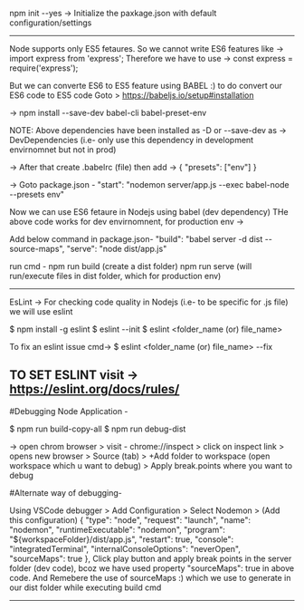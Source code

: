 npm init --yes -> Initialize the paxkage.json with default configuration/settings

--------------------------------------------------------------------------------------------------------
Node supports only ES5 fetaures.
So we cannot write ES6 features like  ->  import express from 'express';
Therefore we have to use ->  const express = require('express');

But we can converte ES6 to ES5 feature using BABEL :) to do convert our ES6 code to ES5 code
Goto > https://babeljs.io/setup#installation

->  npm install --save-dev babel-cli babel-preset-env


NOTE: Above dependencies have been installed as -D or --save-dev as -> DevDependencies (i.e- only use this
dependency in development envirnomnet but not in prod)

-> After that create .babelrc (file)
then add -> {
    "presets": ["env"]
}

-> Goto package.json -
    "start": "nodemon server/app.js --exec babel-node --presets env"

Now we can use ES6 fetaure in Nodejs using babel (dev dependency)
THe above code works for dev envirnomnent, for production env ->

Add below command in package.json-
"build": "babel server -d dist --source-maps",
"serve": "node dist/app.js"

run cmd -
npm run build (create a dist folder)
npm run serve (will run/execute files in dist folder, which for production env)

--------------------------------------------------------------------------------------------------------
EsLint -> For checking code quality in Nodejs (i.e- to be specific for .js file) we will use eslint

$ npm install -g eslint
$ eslint --init
$ eslint <folder_name (or) file_name>

To fix an eslint issue cmd-> $ eslint <folder_name (or) file_name> --fix

TO SET ESLINT visit -> https://eslint.org/docs/rules/
--------------------------------------------------------------------------------------------------------
#Debugging Node Application -

$ npm run build-copy-all
$ npm run debug-dist

-> open chrom browser > visit - chrome://inspect > click on inspect link > opens new browser > 
   Source (tab) > +Add folder to workspace (open workspace which u want to debug) >
   Apply break.points where you want to debug 


#Alternate way of debugging-

Using VSCode debugger >
 Add Configuration > Select Nodemon > (Add this configuration)
       {
            "type": "node",
            "request": "launch",
            "name": "nodemon",
            "runtimeExecutable": "nodemon",
            "program": "${workspaceFolder}/dist/app.js",
            "restart": true,
            "console": "integratedTerminal",
            "internalConsoleOptions": "neverOpen",
            "sourceMaps": true
        },
Click play button and apply break points in the server folder (dev code), bcoz we have used property
"sourceMaps": true in above code.
And Remebere the use of sourceMaps :) which we use to generate in our dist folder while executing build cmd

--------------------------------------------------------------------------------------------------------
